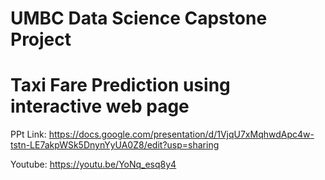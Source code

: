 # UMBC Data Science Capstone Project

# Taxi Fare Prediction using interactive web page

PPt Link:
https://docs.google.com/presentation/d/1VjqU7xMqhwdApc4w-tstn-LE7akpWSk5DnynYyUA0Z8/edit?usp=sharing

Youtube:
https://youtu.be/YoNq_esq8y4


